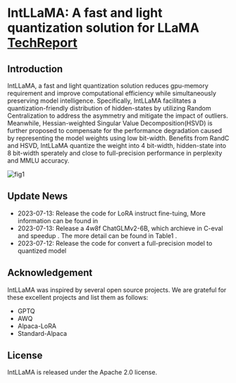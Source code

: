 # IntLLaMA: A fast and light quantization solution for LLaMA [TechReport]()


## Introduction
IntLLaMA, a fast and light quantization solution reduces gpu-memory requirement and improve computational efficiency while simultaneously preserving model intelligence. Specifically, IntLLaMA facilitates a quantization-friendly distribution of hidden-states by utilizing Random Centralization to address the asymmetry and mitigate the impact of outliers. Meanwhile, Hessian-weighted Singular Value Decomposition(HSVD) is further proposed to compensate for the performance degradation caused by representing the model weights using low bit-width. Benefits from RandC and HSVD, IntLLaMA quantize the weight into 4 bit-width, hidden-state into 8 bit-width sperately and close to full-precision performance in perplexity and MMLU accuracy. 

![fig1]()

## Update News
- 2023-07-13: Release the code for LoRA instruct fine-tuing, More information can be found in 
- 2023-07-13: Release a 4w8f ChatGLMv2-6B, which archieve in C-eval and speedup . The more detail can be found in Table1 . 
- 2023-07-12: Release the code for convert a full-precision model to quantized model


## Acknowledgement
IntLLaMA was inspired by several open source projects. We are grateful for these excellent projects and list them as follows:
- GPTQ
- AWQ
- Alpaca-LoRA
- Standard-Alpaca

## License
IntLLaMA is released under the Apache 2.0 license.
